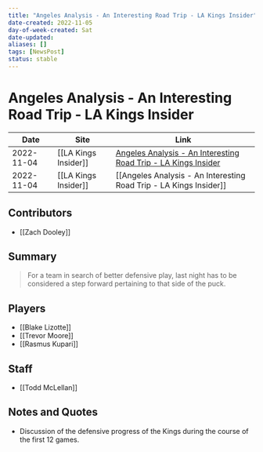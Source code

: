 ```yaml
---
title: "Angeles Analysis - An Interesting Road Trip - LA Kings Insider"
date-created: 2022-11-05
day-of-week-created: Sat
date-updated: 
aliases: []
tags: [NewsPost]
status: stable
---
```


# Angeles Analysis - An Interesting Road Trip - LA Kings Insider

| Date       | Site                 | Link                                                                                                                                               |
| ---------- | -------------------- | -------------------------------------------------------------------------------------------------------------------------------------------------- |
| 2022-11-04 | [[LA Kings Insider]] | [Angeles Analysis - An Interesting Road Trip - LA Kings Insider](https://lakingsinsider.com/2022/11/04/angeles-analysis-an-interesting-road-trip/) |
| 2022-11-04 | [[LA Kings Insider]] | [[Angeles Analysis - An Interesting Road Trip - LA Kings Insider]]                                                                                 |

## Contributors
- [[Zach Dooley]]


## Summary
> For a team in search of better defensive play, last night has to be considered a step forward pertaining to that side of the puck.


## Players
- [[Blake Lizotte]]
- [[Trevor Moore]]
- [[Rasmus Kupari]]


## Staff
- [[Todd McLellan]]


## Notes and Quotes
- Discussion of the defensive progress of the Kings during the course of the first 12 games.

